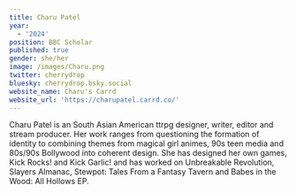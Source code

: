 ```yaml
---
title: Charu Patel
year:
  - '2024'
position: BBC Scholar
published: true
gender: she/her
image: /images/Charu.png
twitter: cherrydrop
bluesky: cherrydrop.bsky.social
website_name: Charu's Carrd
website_url: 'https://charupatel.carrd.co/'
---
```


Charu Patel is an South Asian American ttrpg designer, writer, editor and stream producer. Her work ranges from questioning the formation of identity to combining themes from magical girl animes, 90s teen media and 80s/90s Bollywood into coherent design. She has designed her own games, Kick Rocks! and Kick Garlic! and has worked on Unbreakable Revolution, Slayers Almanac, Stewpot: Tales From a Fantasy Tavern and Babes in the Wood: All Hollows EP.
